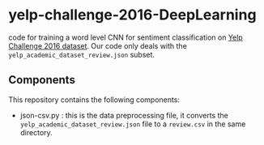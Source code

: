 # yelp-challenge-2016-DeepLearning
code for training a word level CNN for sentiment classification on [Yelp Challenge 2016 dataset](https://www.yelp.com/dataset_challenge).
Our code only deals with the `yelp_academic_dataset_review.json` subset.

## Components
This repository contains the following components:
* json-csv.py : this is the data preprocessing file, it converts the `yelp_academic_dataset_review.json` file to a `review.csv` in the 
same directory.
